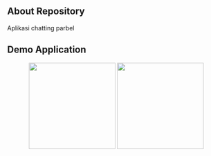 ## About Repository
Aplikasi chatting parbel

## Demo Application
<p align="center">
  <img src="https://imgdb.net/images/6442.png" width="200"> <img src="https://imgdb.net/images/6443.png" width="200">
</p>
